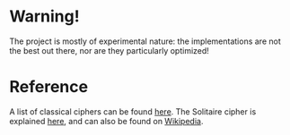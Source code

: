 # Warning!
The project is mostly of experimental nature: the implementations are not the best out there, nor are they particularly optimized!

# Reference
A list of classical ciphers can be found [here](https://en.wikipedia.org/wiki/Category:Classical_ciphers).
The Solitaire cipher is explained [here](https://www.schneier.com/academic/solitaire/), and can also be found on [Wikipedia](https://en.wikipedia.org/wiki/Solitaire_cipher).
